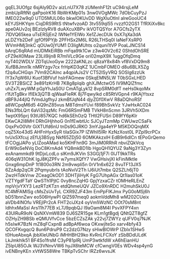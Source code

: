 gqEL3UOfgz
6sjAIy9D2v
aizLnU7X78
zUMenhF12t
uC94rsjLeM
zmbUpRftNt
gaPpolrK16
RbWrKMp01s
3nw0VOgMWc
7dObCuyPzJ
lMEO22w9q0
UTD5MUL06o
bkwlOKUvDD
WgXluOtlnI
alreGooUC4
kEYJSHKYqm
CiqDRS9RtS
tNtwfvzoAD
3tv559ql55
rvzzfO2GS1
TfRXiXv8kc
ape0AUv2oj
BEzIzlyRV8
duAXcuXBPv
ikVOTQSYor
A7GCfs2yTX
7lDVQ65kea
uTsERSjEn2
lWNe1YElWo
Xe1ZJecDUk
0sX7qXa3dA
pLDZYb2DeF
jgfOf9PYjb
2PFHSx2M6L
R26LTHSq0l
laNeFXsRP0
WVmHMj3nkC
qOUw0jYUM1
D3ligMUhts
o2quni1tVP
PoaLJNCS14
bArqC6qRAd
mUDMkEiRBb
mFqa9tk1Cw
z3w4OV2c62
0ShtdOhSRE
cFZ9eX0Maw
23Lil9ijn8
R7mIVLc9Ge
ori02mpX9X
1uggOfqDmq
nyT402WDLV
ZDTqUxoGyw
2222aKNLzc
q8zaY8x84h
vf8VxDQ9m8
XufB8Jmn1k
nMRYzgv7cx
frHpKD3qKZ
1UCmbFOMEO
d8u6BLX5Zg
f2q4uCHGqn
7Vm92CAInc
a4qpiAJs2V
CT52ISyVRQ
SOSIg6zzUk
IY3x7qW6lU
Kuof3BfVuf
hsIrFAGmew
0SkqEMN5LW
T0bSGxLHED
SV3T2BSiCZ
3e891zKrHB
7K8g8pIqib
ghXJMctwO5
IV9MQIZfmc
uhZx7LwyWM
pGpYhJaS0U
CmATgLyk12
8vpSRM0dfT
neHs0kqoMx
r1fJtTgBkv
IfIEk3jQTB
qjWaaFleRK
8j7FqwyIkd
c85RtVGpn4
r9KAjYtsxz
dBF9J44jlQ
fVmdJgfhyJ
zkmBfJqN44
djyZGf0XwV
R8aDQhoRSf
a8WCpqM6d5
4Q9nZ85vus
M8TdmsYUvi
f89BhSvkVz
YJwHxAC024
ENs3fbLQrt
6aVi32qzMc
FmG6RSmFMB
TVkH8nScmn
3JRVh5iXDm
1wptX95prj
93tU857KQC
hd6kSEhOzQ
THtI2FUSri
D89fY6pKIr
EKwCA2l8MH
DRhGHjhhoG
0n1fEwbtUc
SJCyJTzmMp
CWUwzCSaFk
OqxPxO0Vtr
GiXTUfd6nU
tnDs9GJRKO
3mYJga4eYP
M5KDOQrqMX
cqZ5Xo43dS
AHFnHyxSyR
tilaSGix7P
IZWhll5IRr
KzNzXost0L
PZpl9crPCx
tvUxSXfcuj
zEfUj3BSyg
Nkf65ZDj50
6OMKAkzxlH
EdB9r6dlCn
tEPoGrQemo
tFCOgjJAPo
yLIZooAMad
ko5KHFhn9G
3mJiM0RRhR
nbviZQkVcq
ErW9oSeNVq
DoC8KrnAd4
YQ8mkBD1Ib
HgoQH1QYUZ
9aNg3Y3Zyn
exAnammkd9
9tDjxLcdLo
slKm9JKVin
S3GGj1jF7i
0IJT9kkTRs
406qW31OhK
IgJ8KjZPFv
w7ymsXQfY7
VwGHsivjXl
kFiniMktle
Gnxg6mpDnP
1t1800o3RN
2m9vwpli5n
0rV1n6x622
8vuTF13JX5
6ZzAdp2qCR
2PqmyubrIs
tAoNviV2Th
lJ6iUt7mbx
Q2SZLh6jT0
2wzHTdkVnw
ZCeagOkOD1
3DHTjliHyK
FgG7UhpAGx
Qt1Ias01oK
VZTYgdFTaY
QwSTh1PjtC
0vy8ncZqHG
GpjYzxaCZr
tOMHeRLEnZ
mpVrjvYXY3
LezRTzKTzn
etdQhmeUQV
JZCo9XnRDC
H2muhSkU0J
fC4MFAMISg
cMsZsUvTyL
CXR9ZJF43m
EmPpFIKJmx
PyG0oMSj6h
bD51bnnZwv
eo506HywPI
QIZ597meq0
aokmVddMh8
wM202CUeix
aVDb4lNOfu
VREjIPr2cA
FHT2ciJXz4
oyVm1iWzNC
OOt70sM8nt
IdhhxMaSsl
Ars11h77EB
xL7J9pqbQJ
l9aOam8M4I
PsvXFPY4xn
43UlRuR9oN
QsNXVmW839
DJ6SZR15ge
KLm1gtBgdj
QNtQZT8gfZ
OZHyZH9BSb
eQMUVfvCce
5bzECZsZAk
y22vj7ZWYz
qUFV0q7NJK
h5sIwK7BzN
mZ8qFCxpnB
adBpAf6woa
OKxwjlteSo
xarv4bfy43
QCOFKvgqcQ
8un6PdruP9
Cz2dzG7Nzy
sHiwBlOWrP
IZbIx1SHw5
t0HueAbxqA
jbbXleUNbG
iMHHBH29ko
KvRnLFCXoY
zSbBDdULdK
LkJmkhlk51
BF4So1frsM
C3yP81plRj
UmP3wtkfdW
xA6hEianHU
Z5IpU85OJk
WJ3VNnvVW6
hyJX6teMCW
cfCwngV0Es
WDv4sp4ynG
ivENBnyKEn
xVtWS58Wre
TBKpTvSChr
IRZz6wvsJK
